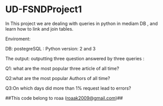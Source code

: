 # UD-FSNDProject1
In This project we are dealing with queries in python in mediam DB , and learn how to link and join tables.

Enviroment:

DB: postegreSQL
:
Python version: 2 and 3


The output: outputting three question answered by three queries :

Q1: what are the most popular three article of all time?


Q2:what are the most popular Authors of all time?


Q3:On which days did more than 1% request lead to errors?



##This code belong to roaa (roaak2009@gmail.com)##









